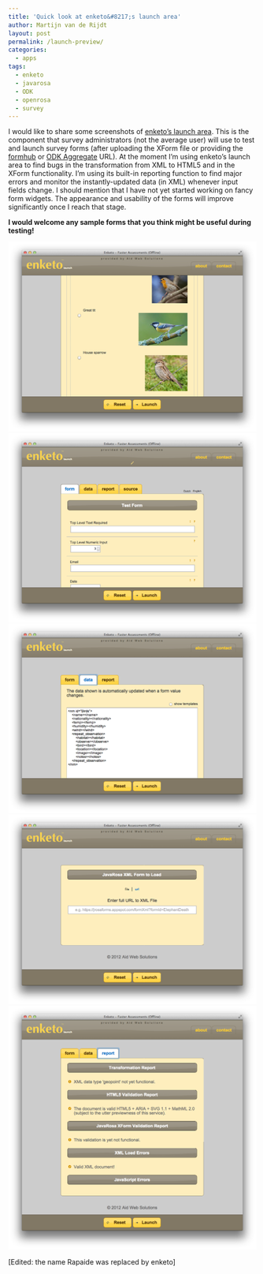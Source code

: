 ```yaml
---
title: 'Quick look at enketo&#8217;s launch area'
author: Martijn van de Rijdt
layout: post
permalink: /launch-preview/
categories:
  - apps
tags:
  - enketo
  - javarosa
  - ODK
  - openrosa
  - survey
---
```

I would like to share some screenshots of [enketo’s launch area][1]. This is the component that survey administrators (not the average user) will use to test and launch survey forms (after uploading the XForm file or providing the [formhub][2] or [ODK Aggregate][3] URL). At the moment I’m using enketo’s launch area to find bugs in the transformation from XML to HTML5 and in the XForm functionality. I’m using its built-in reporting function to find major errors and monitor the instantly-updated data (in XML) whenever input fields change. I should mention that I have not yet started working on fancy form widgets. The appearance and usability of the forms will improve significantly once I reach that stage.

 [1]: /enkets-new-architecture/ "Enketo’s New Architecture"
 [2]: http://formhub.org "formhub web site"
 [3]: http://opendatakit.org/use/aggregate/ "ODK Aggregate Info"

**I would welcome any sample forms that you think might be useful during testing!**

![Screenshot showing form media labels][4]
![Screenshot showing plain form and information tabs that help with testing.][5]
![Screenshot showing data, updated in realtime][6]
![Screenshot showing form upload feature.][7]
![Screenshot showing XML-to-HTML5 transformation report][8]

 [4]: ../files/2012/06/Screen-Shot-2012-08-07-at-8.46.46-AM.png "Screenshot showing form media labels"
 [5]: ../files/2012/06/Screen-Shot-2012-08-07-at-8.44.28-AM.png "Screenshot showing plain form and information tabs that help with testing."
 [6]: ../files/2012/06/Screen-Shot-2012-08-07-at-8.47.19-AM.png "Screenshot showing data, updated in realtime"
 [7]: ../files/2012/06/Screen-Shot-2012-08-07-at-8.41.40-AM.png "Screenshot showing form upload feature."
 [8]: ../files/2012/06/Screen-Shot-2012-08-07-at-8.47.57-AM.png "Screenshot showing XML-to-HTML5 transformation report"

\[Edited: the name Rapaide was replaced by enketo\]